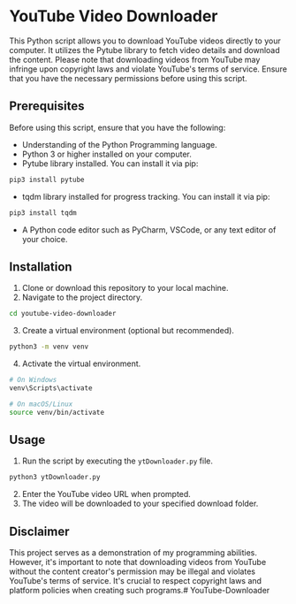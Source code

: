 # YouTube Video Downloader

This Python script allows you to download YouTube videos directly to your computer. It utilizes the Pytube library to fetch video details and download the content. Please note that downloading videos from YouTube may infringe upon copyright laws and violate YouTube's terms of service. Ensure that you have the necessary permissions before using this script.

## Prerequisites

Before using this script, ensure that you have the following:

- Understanding of the Python Programming language.
- Python 3 or higher installed on your computer.
- Pytube library installed. You can install it via pip:

```bash
pip3 install pytube
```

- tqdm library installed for progress tracking. You can install it via pip:

```bash
pip3 install tqdm
```

- A Python code editor such as PyCharm, VSCode, or any text editor of your choice.

## Installation

1. Clone or download this repository to your local machine.
2. Navigate to the project directory.

```bash
cd youtube-video-downloader
```

3. Create a virtual environment (optional but recommended).

```bash
python3 -m venv venv
```

4. Activate the virtual environment.

```bash
# On Windows
venv\Scripts\activate

# On macOS/Linux
source venv/bin/activate
```

## Usage

1. Run the script by executing the `ytDownloader.py` file.

```bash
python3 ytDownloader.py
```

2. Enter the YouTube video URL when prompted.
3. The video will be downloaded to your specified download folder.

## Disclaimer

This project serves as a demonstration of my programming abilities. However, it's important to note that downloading videos from YouTube without the content creator's permission may be illegal and violates YouTube's terms of service. It's crucial to respect copyright laws and platform policies when creating such programs.# YouTube-Downloader
